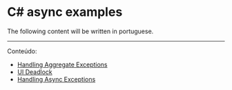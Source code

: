 # C# async examples

The following content will be written in portuguese.

---

Conteúdo:
* [Handling Aggregate Exceptions](AsyncExamples/HandlingAggregateExceptions/Program.md)
* [UI Deadlock](AsyncExamples/UIDeadlock/MainWindow.xaml.md)
* [Handling Async Exceptions](AsyncExamples/HandlingAsyncExceptions/Program.md)